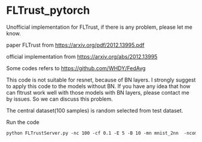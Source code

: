 # FLTrust_pytorch 
Unofficial implementation for FLTrust, if there is any problem, please let me know.  

paper FLTrust from https://arxiv.org/pdf/2012.13995.pdf

official implementation from https://arxiv.org/abs/2012.13995

Some codes refers to https://github.com/WHDY/FedAvg  

This code is not suitable for resnet, because of BN layers. I strongly suggest to apply this code to the models without BN. If you have any idea that how can fltrust work well with those models with BN layers, please contact me by issues. So we can discuss this problem.

The central dataset(100 samples) is random selected from test dataset.

Run the code

```asp
python FLTrustServer.py -nc 100 -cf 0.1 -E 5 -B 10 -mn mnist_2nn  -ncomm 1000 -iid 0 -lr 0.01 -vf 20 -g 0
```


